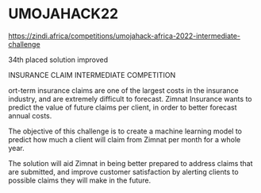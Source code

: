 # UMOJAHACK22
https://zindi.africa/competitions/umojahack-africa-2022-intermediate-challenge

34th placed solution improved 

INSURANCE CLAIM INTERMEDIATE COMPETITION

ort-term insurance claims are one of the largest costs in the insurance industry, and are extremely difficult to forecast. Zimnat Insurance wants to predict the value of future claims per client, in order to better forecast annual costs.

The objective of this challenge is to create a machine learning model to predict how much a client will claim from Zimnat per month for a whole year.

The solution will aid Zimnat in being better prepared to address claims that are submitted, and improve customer satisfaction by alerting clients to possible claims they will make in the future.
